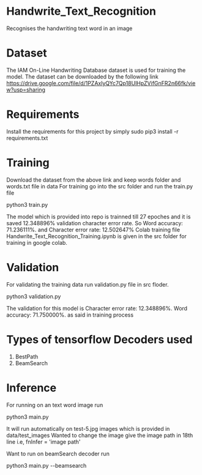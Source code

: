 # Handwrite_Text_Recognition
Recognises the handwriting text word in an image

# Dataset
The IAM On-Line Handwriting Database dataset is used for training the model. The dataset can be downloaded by the following link
https://drive.google.com/file/d/1PZAxlyQYc7Qp18UlHpZVifGnFR2n66fk/view?usp=sharing

# Requirements
Install the requirements for this project by simply 
sudo pip3 install -r requirements.txt

# Training

Download the dataset from the above link and keep words folder and words.txt file in data
For training go into the src folder and run the train.py file

python3 train.py

The model which is provided into repo is trainned till 27 epoches and it is saved 12.348896% validation character error rate.
So Word accuracy: 71.236111%. and Character error rate: 12.502647%
Colab training file Handwrite_Text_Recognition_Training.ipynb is given in the src folder for training in google colab.

# Validation 

For validating the training data run validation.py file in src floder.

python3 validation.py

The validation for this model is 
Character error rate: 12.348896%. Word accuracy: 71.750000%. as said in training process

# Types of tensorflow Decoders used
1. BestPath
2. BeamSearch

# Inference
For running on an text word image run

python3 main.py

It will run automatically on test-5.jpg images which is provided in data/test_images
Wanted to change the image give the image path in 18th line i.e, fnInfer = 'image path'

Want to run on beamSearch decoder run 

python3 main.py --beamsearch



